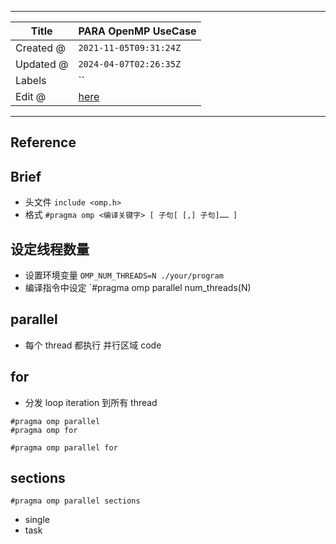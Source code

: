 -----

| Title     | PARA OpenMP UseCase                               |
| --------- | ------------------------------------------------- |
| Created @ | `2021-11-05T09:31:24Z`                            |
| Updated @ | `2024-04-07T02:26:35Z`                            |
| Labels    | \`\`                                              |
| Edit @    | [here](https://github.com/junxnone/opt/issues/22) |

-----

## Reference

## Brief

  - 头文件 `include <omp.h>`
  - 格式 `#pragma omp <编译关键字> [ 子句[ [,] 子句]…… ]`

## 设定线程数量

  - 设置环境变量 `OMP_NUM_THREADS=N ./your/program`
  - 编译指令中设定 \`\#pragma omp parallel num\_threads(N)

## parallel

  - 每个 thread 都执行 并行区域 code

## for

  - 分发 loop iteration 到所有 thread

<!-- end list -->

    #pragma omp parallel
    #pragma omp for

    #pragma omp parallel for

## sections

    #pragma omp parallel sections

  - single
  - task

